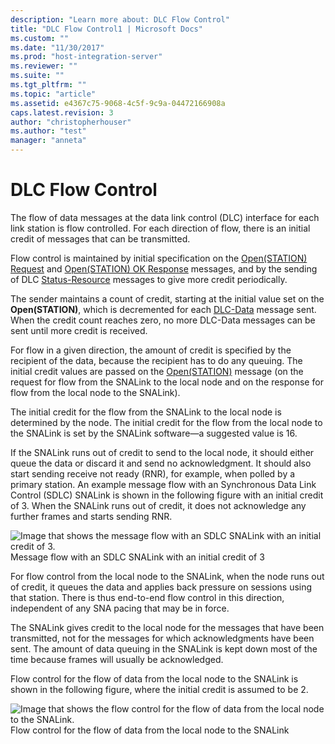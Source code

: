 ```yaml
---
description: "Learn more about: DLC Flow Control"
title: "DLC Flow Control1 | Microsoft Docs"
ms.custom: ""
ms.date: "11/30/2017"
ms.prod: "host-integration-server"
ms.reviewer: ""
ms.suite: ""
ms.tgt_pltfrm: ""
ms.topic: "article"
ms.assetid: e4367c75-9068-4c5f-9c9a-04472166908a
caps.latest.revision: 3
author: "christopherhouser"
ms.author: "test"
manager: "anneta"
---
```

# DLC Flow Control
The flow of data messages at the data link control (DLC) interface for each link station is flow controlled. For each direction of flow, there is an initial credit of messages that can be transmitted.  
  
 Flow control is maintained by initial specification on the [Open(STATION) Request](./open-station-request2.md) and [Open(STATION) OK Response](./open-station-oresponse1.md) messages, and by the sending of DLC [Status-Resource](./status-resource-snadis-1.md) messages to give more credit periodically.  
  
 The sender maintains a count of credit, starting at the initial value set on the **Open(STATION)**, which is decremented for each [DLC-Data](./dlc-data1.md) message sent. When the credit count reaches zero, no more DLC-Data messages can be sent until more credit is received.  
  
 For flow in a given direction, the amount of credit is specified by the recipient of the data, because the recipient has to do any queuing. The initial credit values are passed on the [Open(STATION)](./open-station-1.md) message (on the request for flow from the SNALink to the local node and on the response for flow from the local node to the SNALink).  
  
 The initial credit for the flow from the SNALink to the local node is determined by the node. The initial credit for the flow from the local node to the SNALink is set by the SNALink software—a suggested value is 16.  
  
 If the SNALink runs out of credit to send to the local node, it should either queue the data or discard it and send no acknowledgment. It should also start sending receive not ready (RNR), for example, when polled by a primary station. An example message flow with an Synchronous Data Link Control (SDLC) SNALink is shown in the following figure with an initial credit of 3. When the SNALink runs out of credit, it does not acknowledge any further frames and starts sending RNR.  
  
 ![Image that shows the message flow with an SDLC SNALink with an initial credit of 3.](../core/media/dev3g.gif "dev3g")  
Message flow with an SDLC SNALink with an initial credit of 3  
  
 For flow control from the local node to the SNALink, when the node runs out of credit, it queues the data and applies back pressure on sessions using that station. There is thus end-to-end flow control in this direction, independent of any SNA pacing that may be in force.  
  
 The SNALink gives credit to the local node for the messages that have been transmitted, not for the messages for which acknowledgments have been sent. The amount of data queuing in the SNALink is kept down most of the time because frames will usually be acknowledged.  
  
 Flow control for the flow of data from the local node to the SNALink is shown in the following figure, where the initial credit is assumed to be 2.  
  
 ![Image that shows the flow control for the flow of data from the local node to the SNALink.](../core/media/dev3ga.gif "dev3ga")  
Flow control for the flow of data from the local node to the SNALink
